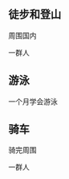 

## 徒步和登山

周围国内

一群人







## 游泳

一个月学会游泳



## 骑车

骑完周围

一群人



























































































